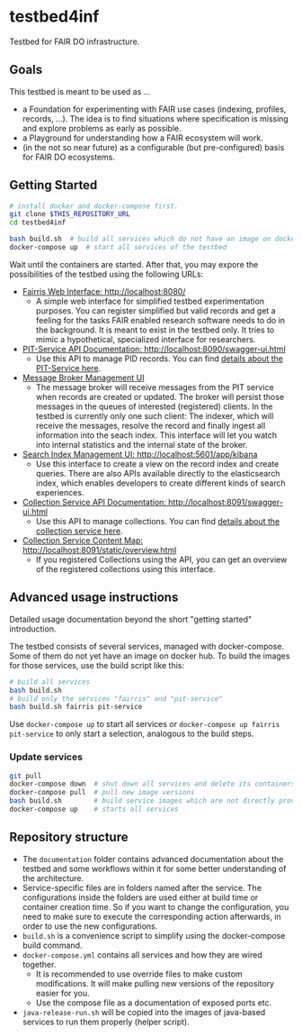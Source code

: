 # testbed4inf

Testbed for FAIR DO infrastructure.

## Goals

This testbed is meant to be used as ...

- a Foundation for experimenting with FAIR use cases (indexing, profiles, records, ...). The idea is to find situations where specification is missing and explore problems as early as possible.
- a Playground for understanding how a FAIR ecosystem will work.
- (in the not so near future) as a configurable (but pre-configured) basis for FAIR DO ecosystems.

## Getting Started

```bash
# install docker and docker-compose first.
git clone $THIS_REPOSITORY_URL
cd testbed4inf

bash build.sh  # build all services which do not have an image on docker hub
docker-compose up  # start all services of the testbed
```

Wait until the containers are started. After that, you may expore the possibilities of the testbed using the following URLs:

- [Fairris Web Interface: http://localhost:8080/](http://localhost:8080/)
    - A simple web interface for simplified testbed experimentation purposes. You can register simplified but valid records and get a feeling for the tasks FAIR enabled research software needs to do in the background. It is meant to exist in the testbed only. It tries to mimic a hypothetical, specialized interface for researchers.
- [PIT-Service API Documentation: http://localhost:8090/swagger-ui.html](http://localhost:8090/swagger-ui.html)
    - Use this API to manage PID records. You can find [details about the PIT-Service here](https://github.com/kit-data-manager/pit-service).
- [Message Broker Management UI](http://localhost:15672/#/)
    - The message broker will receive messages from the PIT service when records are created or updated. The broker will persist those messages in the queues of interested (registered) clients. In the testbed is currently only one such client: The indexer, which will receive the messages, resolve the record and finally ingest all information into the seach index. This interface will let you watch into internal statistics and the internal state of the broker.
- [Search Index Management UI: http://localhost:5601/app/kibana](http://localhost:5601/app/kibana)
    - Use this interface to create a view on the record index and create queries. There are also APIs available directly to the elasticsearch index, which enables developers to create different kinds of search experiences.
- [Collection Service API Documentation: http://localhost:8091/swagger-ui.html](http://localhost:8091/swagger-ui.html)
    - Use this API to manage collections. You can find [details about the collection service here](https://github.com/kit-data-manager/collection-api).
- [Collection Service Content Map: http://localhost:8091/static/overview.html](http://localhost:8091/static/overview.html)
    - If you registered Collections using the API, you can get an overview of the registered collections using this interface.

## Advanced usage instructions

Detailed usage documentation beyond the short "getting started" introduction.

The testbed consists of several services, managed with docker-compose. Some of them do not yet have an image on docker hub. To build the images for those services, use the build script like this:

```bash
# build all services
bash build.sh
# build only the services "fairris" and "pit-service"
bash build.sh fairris pit-service
```

Use `docker-compose up` to start all services or `docker-compose up fairris pit-service` to only start a selection, analogous to the build steps.

### Update services

```bash
git pull
docker-compose down  # shut down all services and delete its containers
docker-compose pull  # pull new image versions
bash build.sh        # build service images which are not directly provided (yet)
docker-compose up    # starts all services
```

## Repository structure

- The `documentation` folder contains advanced documentation about the testbed and some workflows within it for some better understanding of the architecture.
- Service-specific files are in folders named after the service. The configurations inside the folders are used either at build time or container creation time. So if you want to change the configuration, you need to make sure to execute the corresponding action afterwards, in order to use the new configurations.
- `build.sh` is a convenience script to simplify using the docker-compose build command.
- `docker-compose.yml` contains all services and how they are wired together.
    - It is recommended to use override files to make custom modifications. It will make pulling new versions of the repository easier for you.
    - Use the compose file as a documentation of exposed ports etc.
- `java-release-run.sh` will be copied into the images of java-based services to run them properly (helper script).